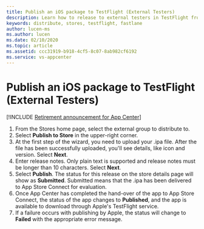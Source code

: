 ```yaml
---
title: Publish an iOS package to TestFlight (External Testers)
description: Learn how to release to external testers in TestFlight from App Center
keywords: distribute, stores, testflight, fastlane
author: lucen-ms
ms.author: lucen
ms.date: 02/10/2020
ms.topic: article
ms.assetid: ccc31919-b918-4cf5-8c07-8ab982cf6192
ms.service: vs-appcenter
---
```


# Publish an iOS package to TestFlight (External Testers)

[!INCLUDE [Retirement announcement for App Center](~/includes/retirement.md)]

1. From the Stores home page, select the external group to distribute to.
2. Select **Publish to Store** in the upper-right corner.
3. At the first step of the wizard, you need to upload your .ipa file. After the file has been successfully uploaded, you'll see details, like icon and version. Select **Next**.
4. Enter release notes. Only plain text is supported and release notes must be longer than 10 characters. Select **Next**.
5. Select **Publish**. The status for this release on the store details page will show as **Submitted**. Submitted means that the .ipa has been delivered to App Store Connect for evaluation.
6. Once App Center has completed the hand-over of the app to App Store Connect, the status of the app changes to **Published**, and the app is available to download through Apple's TestFlight service.
7. If a failure occurs with publishing by Apple, the status will change to **Failed** with the appropriate error message.
